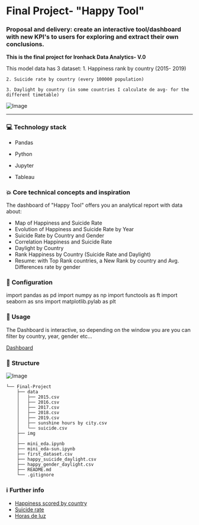 # Final Project- "Happy Tool"



### Proposal and delivery: create an interactive tool/dashboard with new KPI's to users for exploring and extract their own conclusions.

**This is the final project for Ironhack Data Analytics- V.0**

This model data has 3 dataset:
    1. Happiness rank by country (2015- 2019)
    
    2. Suicide rate by country (every 100000 population)
    
    3. Daylight by country (in some countries I calculate de avg- for the different timetable)

   ![Image](emoticon-cara-sonriente-graffiti-rociado-aislado-sobre-fondo-blanco-ilustracion-vectorial_36380-425.webp)

---

### :computer: **Technology stack**
- Pandas

- Python

- Jupyter

- Tableau

### :boom: **Core technical concepts and inspiration**
The dashboard of "Happy Tool" offers you an analytical report with data about:

- Map of Happiness and Suicide Rate
- Evolution of Happiness and Suicide Rate by Year
- Suicide Rate by Country and Gender
- Correlation Happiness and Suicide Rate
- Daylight by Country
- Rank Happiness by Country (Suicide Rate and Daylight)
- Resume: with Top Rank countries, a New Rank by country and Avg. Differences rate by gender


### :wrench: **Configuration**
import pandas as pd
import numpy as np
import functools as ft
import seaborn as sns
import matplotlib.pylab as plt

### :see_no_evil: **Usage**

The Dashboard is interactive, so depending on the window you are you can filter by country, year, gender etc...

[Dashboard](https://public.tableau.com/app/profile/halima8505/viz/HappyToolPresentation/HappyTool?publish=yes)



### :file_folder: **Structure**


![Image](architecture)


```
└── Final-Project
    ├── data
    │   ├── 2015.csv
    │   ├── 2016.csv
    │   ├── 2017.csv
    │   ├── 2018.csv
    │   ├── 2019.csv
    │   ├── sunshine hours by city.csv
    │   └── suicide.csv
    ├── img
    │
    ├── mini_eda.ipynb
    ├── mini_eda-sun.ipynb
    ├── first_dataset.csv
    ├── happy_suicide_daylight.csv
    ├── happy_gender_daylight.csv
    ├── README.md
    └── .gitignore
``` 

### :information_source: **Further info**
- [Happiness scored by country](https://www.kaggle.com/datasets/unsdsn/world-happiness)
- [Suicide rate](https://www.who.int/data/gho/data/themes/mental-health/suicide-rates)
- [Horas de luz](https://www.kaggle.com/datasets/prasertk/sunshine-duration-by-city?resource=download)

